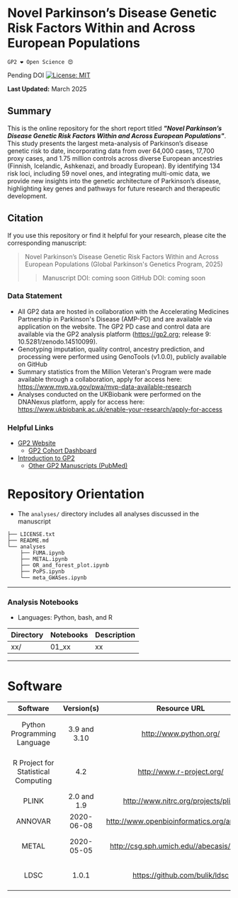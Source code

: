 # Novel Parkinson’s Disease Genetic Risk Factors Within and Across European Populations

`GP2 ❤️ Open Science 😍`

Pending DOI 
[![License: MIT](https://img.shields.io/badge/License-MIT-yellow.svg)](https://opensource.org/licenses/MIT)

**Last Updated:** March 2025

## Summary
This is the online repository for the short report titled ***"Novel Parkinson’s Disease Genetic Risk Factors Within and Across European Populations"***. This study presents the largest meta-analysis of Parkinson’s disease genetic risk to date, incorporating data from over 64,000 cases, 17,700 proxy cases, and 1.75 million controls across diverse European ancestries (Finnish, Icelandic, Ashkenazi, and broadly European). By identifying 134 risk loci, including 59 novel ones, and integrating multi-omic data, we provide new insights into the genetic architecture of Parkinson’s disease, highlighting key genes and pathways for future research and therapeutic development.

## Citation
If you use this repository or find it helpful for your research, please cite the corresponding manuscript:

> Novel Parkinson’s Disease Genetic Risk Factors Within and Across European Populations (Global Parkinson's Genetics Program, 2025)
>> Manuscript DOI: coming soon
>>  GitHub DOI: coming soon

### Data Statement 
* All GP2 data are hosted in collaboration with the Accelerating Medicines Partnership in Parkinson's Disease (AMP-PD) and are available via application on the website. The GP2 PD case and control data are available via the GP2 analysis platform (https://gp2.org; release 9: 10.5281/zenodo.14510099). 
* Genotyping imputation, quality control, ancestry prediction, and processing were performed using GenoTools (v1.0.0), publicly available on GitHub
* Summary statistics from the Million Veteran's Program were made available through a collaboration, apply for access here: https://www.mvp.va.gov/pwa/mvp-data-available-research
* Analyses conducted on the UKBiobank were performed on the DNANexus platform, apply for access here: https://www.ukbiobank.ac.uk/enable-your-research/apply-for-access


### Helpful Links 
- [GP2 Website](https://gp2.org/)
    - [GP2 Cohort Dashboard](https://gp2.org/cohort-dashboard-advanced/)
- [Introduction to GP2](https://movementdisorders.onlinelibrary.wiley.com/doi/10.1002/mds.28494)
    - [Other GP2 Manuscripts (PubMed)](https://pubmed.ncbi.nlm.nih.gov/?term=%22global+parkinson%27s+genetics+program%22)



# Repository Orientation 
- The `analyses/` directory includes all analyses discussed in the manuscript

```
├── LICENSE.txt
├── README.md
└── analyses
    ├── FUMA.ipynb
    ├── METAL.ipynb
    ├── OR_and_forest_plot.ipynb
    ├── PoPS.ipynb
    └── meta_GWASes.ipynb
```

---
### Analysis Notebooks
* Languages: Python, bash, and R

| Directory  | Notebooks                | Description                                                                       |
|------------|--------------------------|-----------------------------------------------------------------------------------|
| xx/    | 01_xx    | xx    |



---

# Software 
|               Software              |  Version(s) |                              Resource URL                              |       RRID      |                                               Notes                                               |   |
|:-----------------------------------:|:-----------:|:----------------------------------------------------------------------:|:---------------:|:-------------------------------------------------------------------------------------------------:|:-:|
|     Python Programming Language     | 3.9 and 3.10 |                         http://www.python.org/                         | RRID:SCR_008394 | pandas; numpy; seaborn; matplotlib; statsmodel; used for general data wrangling/plotting/analyses |   |
| R Project for Statistical Computing |     4.2     |                        http://www.r-project.org/                       | RRID:SCR_001905 |   tidyverse; dplyr; tidyr; ggplot; data.table; used for general data wrangling/plotting/analyses  |   |
|                PLINK                |     2.0 and 1.9    |                   http://www.nitrc.org/projects/plink                  | RRID:SCR_001757 |                                     used for genetic analyses                                     |   |
| ANNOVAR | 2020-06-08 | http://www.openbioinformatics.org/annovar/	| RRID:SCR_012821 | Genetic annotation software |
|                METAL                |      2020-05-05     |         http://csg.sph.umich.edu//abecasis/Metal/        | RRID:SCR_002013 |                                       used for averaging effect allele frequency in meta-analyses                                      |
| LDSC | 1.0.1 | https://github.com/bulik/ldsc | RRID:SCR_022801 | used for estimating heritability and genetic correlation | 
